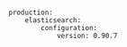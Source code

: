 <!-- usedin: [ _includes/_inlines/Deployment/common/getting-started-with-manifest-files/getting-started-with-manifest-files_third-level-1-config-v1.md] -->

```

production:
    elasticsearch:
        configuration:
            version: 0.90.7

```
